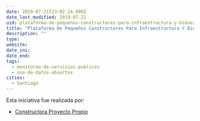 ```yaml
---
date: 2019-07-21T23:02:24.000Z
date_last_modified: 2019-07-21
uid: plataforma-de-pequenos-constructores-para-infraestructura-y-bienes-publicos
title: "Plataforma De Pequeños Constructores Para Infraestructura Y Bienes Públicos"
description: ""
type: 
website: 
date_ini: 
date_end: 
tags:
  - monitoreo-de-servicios-publicos
  - uso-de-datos-abiertos
cities: 
  - Santiago
---
```


Esta iniciativa fue realizada por:

- [Constructora Proyecto Propio](/i/constructora-proyecto-propio.html)
